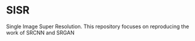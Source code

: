# SISR
Single Image Super Resolution. This repository focuses on reproducing the work of SRCNN and SRGAN
